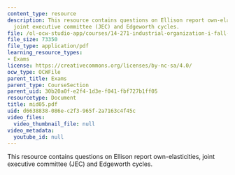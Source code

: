 ```yaml
---
content_type: resource
description: This resource contains questions on Ellison report own-elasticities,
  joint executive committee (JEC) and Edgeworth cycles.
file: /ol-ocw-studio-app/courses/14-271-industrial-organization-i-fall-2005/d6638838086ec2f3965f2a7163c4f45c_mid05.pdf
file_size: 73350
file_type: application/pdf
learning_resource_types:
- Exams
license: https://creativecommons.org/licenses/by-nc-sa/4.0/
ocw_type: OCWFile
parent_title: Exams
parent_type: CourseSection
parent_uid: 30b20a0f-e2f4-1d3e-f041-fbf727b1ff05
resourcetype: Document
title: mid05.pdf
uid: d6638838-086e-c2f3-965f-2a7163c4f45c
video_files:
  video_thumbnail_file: null
video_metadata:
  youtube_id: null
---
```

This resource contains questions on Ellison report own-elasticities, joint executive committee (JEC) and Edgeworth cycles.